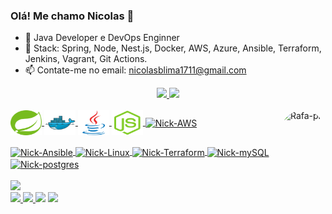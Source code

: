 ### Olá! Me chamo Nicolas 👋


- 🔭 Java Developer e DevOps Enginner
- 🌱 Stack: Spring, Node, Nest.js, Docker, AWS, Azure, Ansible, Terraform, Jenkins, Vagrant, Git Actions.
- 📫 Contate-me no email: nicolasblima1711@gmail.com

<div align="center">
  <a href="https://github.com/nicolas-limadev">
  <img height="180em" src="https://github-readme-stats.vercel.app/api/top-langs/?username=nicolas-limadev&show_icons=false&theme=dracula&include_all_commits=true&count_private=true&layout=compact"/>
  <img height="180em" src="https://github-readme-stats.vercel.app/api?username=nicolas-limadev&layout=compact&langs_count=7&theme=dracula"/>
</div>
    
<div style="display: inline_block"><br>
  <img align="center" alt="Nick-Spring" height="40" width="50" src="https://raw.githubusercontent.com/devicons/devicon/master/icons/spring/spring-original.svg">
  <img align="center" alt="Nick-Docker" height="40" width="50" src="https://raw.githubusercontent.com/devicons/devicon/master/icons/docker/docker-original.svg">
  <img align="center" alt="Nick-Java" height="40" width="50" src="https://raw.githubusercontent.com/devicons/devicon/master/icons/java/java-original.svg">
  <img align="center" alt="Nick-node" height="40" width="50" src="https://raw.githubusercontent.com/devicons/devicon/master/icons/nodejs/nodejs-original.svg">
  <img align="center" alt="Nick-AWS" height="40" width="50" src="https://cdn.jsdelivr.net/gh/devicons/devicon/icons/amazonwebservices/amazonwebservices-original-wordmark.svg">       
  
  <img align="right" alt="Rafa-pic" height="150" style="border-radius:50px;" src="https://cdn.discordapp.com/attachments/567164116603764748/974136010592108604/logomarca_png_branco_2.png">
</div>
  </div>
  <br>
<div> 
  <div>
    <img align="center" alt="Nick-Ansible" height="40" width="50" src="https://cdn.jsdelivr.net/gh/devicons/devicon/icons/ansible/ansible-original-wordmark.svg">
    <img align="center" alt="Nick-Linux" height="40" width="50" src="https://cdn.jsdelivr.net/gh/devicons/devicon/icons/linux/linux-original.svg">
    <img align="center" alt="Nick-Terraform" height="40" width="50" src="https://cdn.jsdelivr.net/gh/devicons/devicon/icons/terraform/terraform-original.svg"> 
    <img align="center" alt="Nick-mySQL" height="40" width="50" src="https://cdn.jsdelivr.net/gh/devicons/devicon/icons/mysql/mysql-original-wordmark.svg">
    <img align="center" alt="Nick-postgres" height="40" width="50" src="https://cdn.jsdelivr.net/gh/devicons/devicon/icons/postgresql/postgresql-original-wordmark.svg">
  
  </div>
  <br>
  <a href="https://visitcount.itsvg.in">
  <img src="https://visitcount.itsvg.in/api?id=nicolas-limadev&label=Profile%20Views&color=1&icon=0&pretty=true" />
  </a>
  <br>
<div> 
  <a href="https://www.youtube.com/channel/UCjoqwpsiXuPCzUy7oFpxaQg" target="_blank"><img src="https://img.shields.io/badge/YouTube-FF0000?style=for-the-badge&logo=youtube&logoColor=white" target="_blank">
</a>
 	<a href="https://www.twitch.tv/bytebr" target="_blank"><img src="https://img.shields.io/badge/Twitch-9146FF?style=for-the-badge&logo=twitch&logoColor=white" target="_blank">
</a>
  <a href = "mailto:nicolasblima1711@gmail.com"><img src="https://img.shields.io/badge/-Gmail-%23333?style=for-the-badge&logo=gmail&logoColor=white" target="_blank"></a>
  <a href="https://www.linkedin.com/in/nicolaslima1/" target="_blank"><img src="https://img.shields.io/badge/-LinkedIn-%230077B5?style=for-the-badge&logo=linkedin&logoColor=white" target="_blank">
